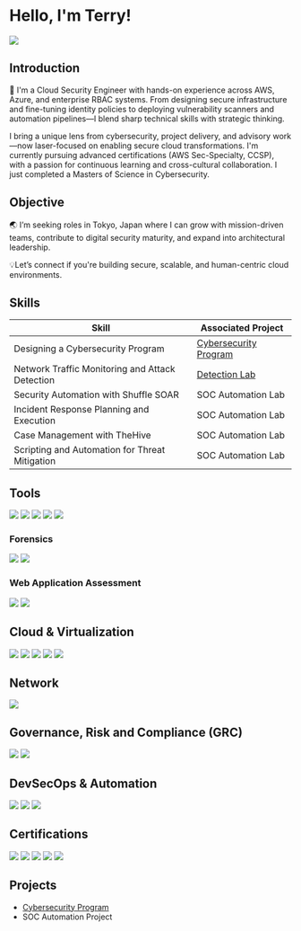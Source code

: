 # Hello, I'm Terry!
  
<a href="https://www.linkedin.com/in/terryseehra/"><img src="https://img.shields.io/badge/-LinkedIn-0072b1?&style=for-the-badge&logo=linkedin&logoColor=white" /></a> 

## Introduction

🔐 I'm a Cloud Security Engineer with hands-on experience across AWS, Azure, and enterprise RBAC systems. From designing secure infrastructure and fine-tuning identity policies to deploying vulnerability scanners and automation pipelines—I blend sharp technical skills with strategic thinking.

I bring a unique lens from cybersecurity, project delivery, and advisory work—now laser-focused on enabling secure cloud transformations. I'm currently pursuing advanced certifications (AWS Sec-Specialty, CCSP), with a passion for continuous learning and cross-cultural collaboration. I just completed a Masters of Science in Cybersecurity. 

## Objective

🌏 I’m seeking roles in Tokyo, Japan where I can grow with mission-driven teams, contribute to digital security maturity, and expand into architectural leadership.

💡Let’s connect if you're building secure, scalable, and human-centric cloud environments.

## Skills

| Skill                                         | Associated Project         |
|-----------------------------------------------|----------------------------|
| Designing a Cybersecurity Program             | <a href="https://github.com/Soldeath/Cybersecurity-Program/blob/main/README.md">Cybersecurity Program</a>|
| Network Traffic Monitoring and Attack Detection | <a href="https://google.com">Detection Lab</a>|
| Security Automation with Shuffle SOAR         | SOC Automation Lab|
| Incident Response Planning and Execution      | SOC Automation Lab|
| Case Management with TheHive                  | SOC Automation Lab|
| Scripting and Automation for Threat Mitigation | SOC Automation Lab|

## Tools
<div>
    <img src="https://img.shields.io/badge/-Nessus-1679A7?&style=for-the-badge&logo=Nessus&logoColor=white" />
    <img src="https://img.shields.io/badge/-Metasploit-EF3B2D?&style=for-the-badge&logo=Metasploit&logoColor=white" />
    <img src="https://img.shields.io/badge/-Okta (IAM)-1679A7?&style=for-the-badge&logo=Okta&logoColor=white" />
    <img src="https://img.shields.io/badge/-Workspace ONE-EF3B2D?&style=for-the-badge&logo=VMware&logoColor=white" />
    <img src="https://img.shields.io/badge/-Azure AD Connect-777BB4?&style=for-the-badge&logo=Azure&logoColor=white" />
</div>

### Forensics
<div>
    <img src="https://img.shields.io/badge/-Wireshark-1679A7?&style=for-the-badge&logo=Wireshark&logoColor=white" />
    <img src="https://img.shields.io/badge/-Autopsy-777BB4?&style=for-the-badge&logo=Autopsy&logoColor=white" />
</div>

### Web Application Assessment
<div>
    <img src="https://img.shields.io/badge/Burp_Suite-1679A7?&style=for-the-badge&logo=Burp_Suite&logoColor=white" />
    <img src="https://img.shields.io/badge/-OWASP_ZAP-777BB4?&style=for-the-badge&logo=OWASP_ZAP&logoColor=white" />
</div>

## Cloud & Virtualization
<div>
    <img src="https://img.shields.io/badge/-AWS-1679A7?&style=for-the-badge&logo=AWS&logoColor=white" />
    <img src="https://img.shields.io/badge/-Azure-EF3B2D?&style=for-the-badge&logo=Azure&logoColor=white" />
    <img src="https://img.shields.io/badge/-Terraform-777BB4?&style=for-the-badge&logo=Terraform&logoColor=white" />
    <img src="https://img.shields.io/badge/-VMware-1679A7?&style=for-the-badge&logo=VMware&logoColor=white" />
    <img src="https://img.shields.io/badge/-Salesforce-777BB4?&style=for-the-badge&logo=Salesforce&logoColor=white" />
</div>

## Network
<div>
    <img src="https://img.shields.io/badge/-Wireshark-1679A7?&style=for-the-badge&logo=Wireshark&logoColor=white" />
</div>

## Governance, Risk and Compliance (GRC)
<div>
    <img src="https://img.shields.io/badge/-NIST_CSF-00A4EF?&style=for-the-badge&logo=NIST&logoColor=white" />
    <img src="https://img.shields.io/badge/-ISO_27001-4B275F?&style=for-the-badge&logo=ISO&logoColor=white" />
</div>

## DevSecOps & Automation
<div>
    <img src="https://img.shields.io/badge/-Github-0078D4?&style=for-the-badge&logo=Github&logoColor=white" />
    <img src="https://img.shields.io/badge/-CI/CD-000000?&style=for-the-badge&logo=CI/CD&logoColor=white" />
    <img src="https://img.shields.io/badge/-Bash-005571?&style=for-the-badge&logo=Bash&logoColor=white" />
</div>

## Certifications

<div>
<img src="https://img.shields.io/badge/-VMWare_Certified_Associate_Cloud%2B-FF0000?&style=for-the-badge&logo=VMware&logoColor=white" />
<img src="https://img.shields.io/badge/-Microsoft_Technology_Associate_Database_Fundamentals%2B-007ACC?&style=for-the-badge&logo=Microsoft&logoColor=white" />
<img src="https://img.shields.io/badge/-AWS Security Specialty-4D4D4D?&style=for-the-badge&logo=AWS&logoColor=white" />
<img src="https://img.shields.io/badge/-AZ_500-007ACC?&style=for-the-badge&logo=Microsoft&logoColor=white" />
<img src="https://img.shields.io/badge/-CCSP%2B-FF0000?&style=for-the-badge&logo=ISC2&logoColor=white" />
</div>

## Projects
- <a href="https://github.com/Soldeath/Cybersecurity-Program/blob/main/README.md">Cybersecurity Program</a>
- SOC Automation Project

